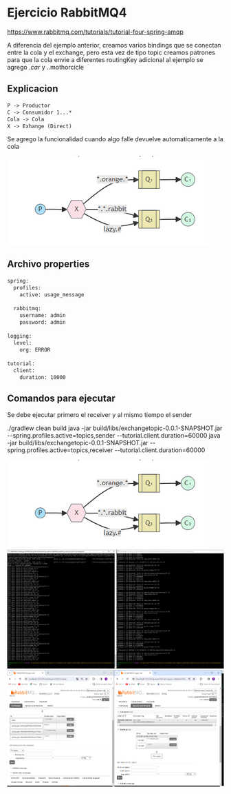 

# Ejercicio RabbitMQ4
https://www.rabbitmq.com/tutorials/tutorial-four-spring-amqp 

A diferencia del ejemplo anterior, creamos varios bindings que se conectan entre la cola y el exchange, pero esta vez de tipo topic creamos patrones para que la cola envie a diferentes routingKey
adicional al ejemplo se agrego *.car* y *.*.mothorcicle


## Explicacion

```
P -> Productor 
C -> Consumidor 1...* 
Cola -> Cola 
X -> Exhange (Direct)
```
Se agrego la funcionalidad cuando algo falle devuelve automaticamente a la cola

![Diagram](src/main/resources/diagrama.png)

## Archivo properties

```spring-boot-properties-yaml
spring:
  profiles:
    active: usage_message

  rabbitmq:
    username: admin
    password: admin

logging:
  level:
    org: ERROR

tutorial:
  client:
    duration: 10000
```


## Comandos para ejecutar

Se debe ejecutar primero el receiver y al mismo tiempo el sender

./gradlew clean build
java -jar build/libs/exchangetopic-0.0.1-SNAPSHOT.jar --spring.profiles.active=topics,sender     --tutorial.client.duration=60000
java -jar build/libs/exchangetopic-0.0.1-SNAPSHOT.jar --spring.profiles.active=topics,receiver     --tutorial.client.duration=60000

![Diagram](src/main/resources/diagrama.png)
![Diagram](src/main/resources/diagrama1.png)
![Diagram](src/main/resources/diagrama2.png)


